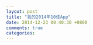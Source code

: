 ```yaml
---
layout: post
title: "我的2014年10佳App"
date: 2014-12-23 00:40:30 +0800
comments: true
categories: 
---
```

